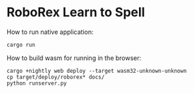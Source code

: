 # RoboRex Learn to Spell

How to run native application:
```
cargo run
```

How to build wasm for running in the browser:
```
cargo +nightly web deploy --target wasm32-unknown-unknown
cp target/deploy/roborex* docs/
python runserver.py
```
